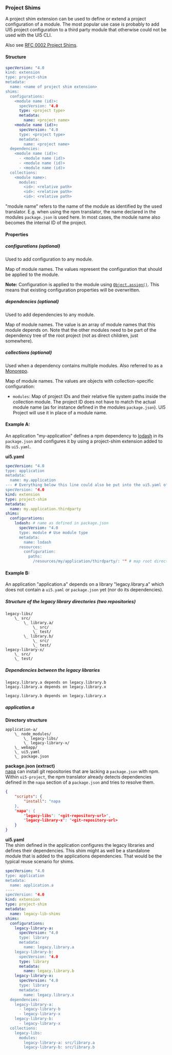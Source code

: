 ### Project Shims
A project shim extension can be used to define or extend a project configuration of a module. The most popular use case is probably to add UI5 project configuration to a third party module that otherwise could not be used with the UI5 CLI.

Also see [RFC 0002 Project Shims](https://github.com/UI5/cli/blob/main/rfcs/0002-project-shims).

#### Structure
```yaml
specVersion: "4.0
kind: extension
type: project-shim
metadata:
  name: <name of project shim extension>
shims:
  configurations:
    <module name (id)>:
      specVersion: "4.0
      type: <project type>
      metadata:
        name: <project name>
    <module name (id)>:
      specVersion: "4.0
      type: <project type>
      metadata:
        name: <project name>
  dependencies:
    <module name (id)>:
      - <module name (id)>
      - <module name (id)>
      - <module name (id)>
  collections:
    <module name>:
      modules:
        <id>: <relative path>
        <id>: <relative path>
        <id>: <relative path>
```

"module name" refers to the name of the module as identified by the used translator. E.g. when using the npm translator, the name declared in the modules `package.json` is used here. In most cases, the module name also becomes the internal ID of the project.

#### Properties
##### configurations (optional)
Used to add configuration to any module.

Map of module names. The values represent the configuration that should be applied to the module.

**Note:** Configuration is applied to the module using [`Object.assign()`](https://developer.mozilla.org/en-US/docs/Web/JavaScript/Reference/Global_Objects/Object/assign). This means that existing configuration properties will be overwritten.

##### dependencies (optional)
Used to add dependencies to any module.

Map of module names. The value is an array of module names that this module depends on. Note that the other modules need to be part of the dependency tree of the root project (not as direct children, just somewhere).

##### collections (optional)
Used when a dependency contains multiple modules. Also referred to as a [Monorepo](https://en.wikipedia.org/wiki/Monorepo).

Map of module names. The values are objects with collection-specific configuration:
- `modules`: Map of project IDs and their relative file system paths inside the collection module. The project ID does not have to match the actual module name (as for instance defined in the modules `package.json`). UI5 Project will use it in place of a module name.

#### Example A:
An application "my-application" defines a npm dependency to [lodash](https://lodash.com/) in its `package.json` and configures it by using a project-shim extension added to its `ui5.yaml`.

**ui5.yaml**
```yaml
specVersion: "4.0
type: application
metadata:
  name: my.application
--- # Everything below this line could also be put into the ui5.yaml of a standalone extension module
specVersion: "4.0
kind: extension
type: project-shim
metadata:
  name: my.application.thirdparty
shims:
  configurations:
    lodash: # name as defined in package.json
      specVersion: "4.0
      type: module # Use module type
      metadata:
        name: lodash
      resources:
        configuration:
          paths:
            /resources/my/application/thirdparty/: "" # map root directory of lodash module
```

#### Example B:
An application "application.a" depends on a library "legacy.library.a" which does not contain a `ui5.yaml` or `package.json` yet (nor do its dependencies).

##### Structure of the legacy library directories (two repositories)
```
legacy-libs/
    \_ src/
        \_ library.a/
            \_ src/
            \_ test/
        \_ library.b/
            \_ src/
            \_ test/
legacy-library-x/
    \_ src/
    \_ test/
```

##### Dependencies between the legacy libraries
```
legacy.library.a depends on legacy.library.b
legacy.library.a depends on legacy.library.x

legacy.library.b depends on legacy.library.x
```

##### application.a
**Directory structure**
```
application-a/
    \_ node_modules/
        \_ legacy-libs/
        \_ legacy-library-x/
    \_ webapp/
    \_ ui5.yaml
    \_ package.json
```

**package.json (extract)**  
[napa](https://github.com/shama/napa) can install git repositories that are lacking a `package.json` with npm. Within `ui5-project`, the npm translator already detects dependencies defined in the `napa` section of a `package.json` and tries to resolve them.

```json
{
    "scripts": {
        "install": "napa
    },
    "napa": {
        "legacy-libs": "<git-repository-url>",
        "legacy-library-x": "<git-repository-url>
    }
}

```

**ui5.yaml**  
The shim defined in the application configures the legacy libraries and defines their dependencies. This shim might as well be a standalone module that is added to the applications dependencies. That would be the typical reuse scenario for shims.

```yaml
specVersion: "4.0
type: application
metadata:
  name: application.a
----
specVersion: "4.0
kind: extension
type: project-shim
metadata:
  name: legacy-lib-shims
shims:
  configurations:
    legacy-library-a:
      specVersion: "4.0
      type: library
      metadata:
        name: legacy.library.a
    legacy-library-b:
      specVersion: "4.0
      type: library
      metadata:
        name: legacy.library.b
    legacy-library-x:
      specVersion: "4.0
      type: library
      metadata:
        name: legacy.library.x
  dependencies:
    legacy-library-a:
      - legacy-library-b
      - legacy-library-x
    legacy-library-b:
      - legacy-library-x
  collections:
    legacy-libs:
      modules:
        legacy-library-a: src/library.a
        legacy-library-b: src/library.b
```
